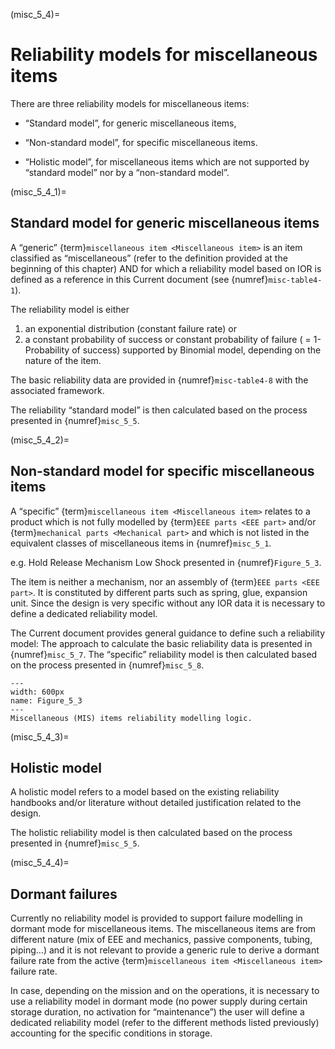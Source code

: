 (misc_5_4)=
# Reliability models for miscellaneous items
There are three reliability models for miscellaneous items:

* “Standard model”, for generic miscellaneous items,

* “Non-standard model”, for specific miscellaneous items.

* “Holistic model”, for miscellaneous items which are not supported by “standard model” nor by a “non-standard model”.


(misc_5_4_1)=
## Standard model for generic miscellaneous items

A “generic” {term}`miscellaneous item <Miscellaneous item>` is an item classified as “miscellaneous” (refer to the definition provided at the beginning of this chapter) AND for which a reliability model based on IOR is defined as a reference in this Current document (see {numref}`misc-table4-1`).

The reliability model is either 

1. an exponential distribution (constant failure rate) or 
2. a constant probability of success or constant probability of failure ( = 1- Probability of success) supported by Binomial model, depending on the nature of the item.

The basic reliability data are provided in {numref}`misc-table4-8` with the associated framework.

The reliability “standard model” is then calculated based on the process presented in {numref}`misc_5_5`.


(misc_5_4_2)=
## Non-standard model for specific miscellaneous items

A “specific” {term}`miscellaneous item <Miscellaneous item>` relates to a product which is not fully modelled by {term}`EEE parts <EEE part>` and/or {term}`mechanical parts <Mechanical part>` and which is not listed in the equivalent classes of miscellaneous items in {numref}`misc_5_1`.

e.g. Hold Release Mechanism Low Shock presented in {numref}`Figure_5_3`.

The item is neither a mechanism, nor an assembly of {term}`EEE parts <EEE part>`. It is constituted by different parts such as spring, glue, expansion unit. Since the design is very specific without any IOR data it is necessary to define a dedicated reliability model.

The Current document provides general guidance to define such a reliability model: The approach to calculate the basic reliability data is presented in {numref}`misc_5_7`. The “specific” reliability model is then calculated based on the process presented in {numref}`misc_5_8`.

```{figure} ../../picture/figure4_3.png
---
width: 600px
name: Figure_5_3
---
Miscellaneous (MIS) items reliability modelling logic.
```


(misc_5_4_3)=
## Holistic model

A holistic model refers to a model based on the existing reliability handbooks and/or literature without detailed justification related to the design.

The holistic reliability model is then calculated based on the process presented in {numref}`misc_5_5`.


(misc_5_4_4)=
## Dormant failures

Currently no reliability model is provided to support failure modelling in dormant mode for miscellaneous items. The miscellaneous items are from different nature (mix of EEE and mechanics, passive components, tubing, piping…) and it is not relevant to provide a generic rule to derive a dormant failure rate from the active {term}`miscellaneous item <Miscellaneous item>` failure rate.

In case, depending on the mission and on the operations, it is necessary to use a reliability model in dormant mode (no power supply during certain storage duration, no activation for “maintenance”) the user will define a dedicated reliability model (refer to the different methods listed previously) accounting for the specific conditions in storage.